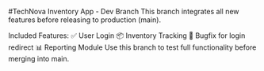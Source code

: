 #TechNova Inventory App - Dev Branch
This branch integrates all new features before releasing to production (main).

Included Features:
✅ User Login
📦 Inventory Tracking
🐞 Bugfix for login redirect
📊 Reporting Module
Use this branch to test full functionality before merging into main.

